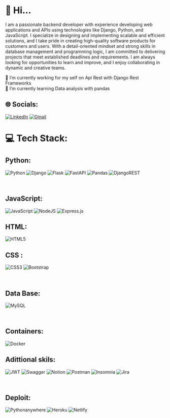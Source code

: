 # 👋 Hi...

I am a passionate backend developer with experience developing web applications and APIs using technologies like Django, Python, and JavaScript. I specialize in designing and implementing scalable and efficient solutions, and I take pride in creating high-quality software products for customers and users. With a detail-oriented mindset and strong skills in database management and programming logic, I am committed to delivering projects that meet established deadlines and requirements. I am always looking for opportunities to learn and improve, and I enjoy collaborating in dynamic and creative teams.

🔭 I’m currently working for my self on Api Rest with Django Rest Frameworks<br>
🌱 I’m currently learning Data analysis with pandas<br>


## 🌐 Socials:
[![LinkedIn](https://img.shields.io/badge/LinkedIn-%230077B5.svg?logo=linkedin&logoColor=white)](https://linkedin.com/in/Jal7823) 
[![Gmail](https://img.shields.io/badge/Gmail-%230077B5.svg?logo=gmail&logoColor=white&color=red)](https://linkedin.com/in/Jal7823) 

# 💻 Tech Stack:

## Python:
![Python](https://img.shields.io/badge/python-3670A0?style=for-the-badge&logo=python&logoColor=F7CC40) 
![Django](https://img.shields.io/badge/django-%23092E20.svg?style=for-the-badge&logo=django&logoColor=white) 
![Flask](https://img.shields.io/badge/flask-%23000.svg?style=for-the-badge&logo=flask&logoColor=white) 
![FastAPI](https://img.shields.io/badge/FastAPI-005571?style=for-the-badge&logo=fastapi) 
![Pandas](https://img.shields.io/badge/pandas-%23150458.svg?style=for-the-badge&logo=pandas&logoColor=white) 
![DjangoREST](https://img.shields.io/badge/DJANGO-REST-ff1709?style=for-the-badge&logo=django&logoColor=white&color=ff1709&labelColor=gray)

<br>

## JavaScript:
![JavaScript](https://img.shields.io/badge/javascript-%23323330.svg?style=for-the-badge&logo=javascript&logoColor=%23F7DF1E) 
![NodeJS](https://img.shields.io/badge/node.js-6DA55F?style=for-the-badge&logo=node.js&logoColor=white)
![Express.js](https://img.shields.io/badge/express.js-%23404d59.svg?style=for-the-badge&logo=express&logoColor=%2361DAFB) 

## HTML:
![HTML5](https://img.shields.io/badge/html5-%23E34F26.svg?style=for-the-badge&logo=html5&logoColor=white)

## CSS :
![CSS3](https://img.shields.io/badge/css3-%231572B6.svg?style=for-the-badge&logo=css3&logoColor=white)
![Bootstrap](https://img.shields.io/badge/bootstrap-%23563D7C.svg?style=for-the-badge&logo=bootstrap&logoColor=white)

<br>

## Data Base:
![MySQL](https://img.shields.io/badge/mysql-%2300f.svg?style=for-the-badge&logo=mysql&logoColor=white) 

<br>

## Containers:
![Docker](https://img.shields.io/badge/docker-%230db7ed.svg?style=for-the-badge&logo=docker&logoColor=white)


## Adittional skils:
![JWT](https://img.shields.io/badge/JWT-black?style=for-the-badge&logo=JSON%20web%20tokens) 
![Swagger](https://img.shields.io/badge/-Swagger-%23Clojure?style=for-the-badge&logo=swagger&logoColor=white) 
![Notion](https://img.shields.io/badge/Notion-%23000000.svg?style=for-the-badge&logo=notion&logoColor=white) 
![Postman](https://img.shields.io/badge/Postman-FF6C37?style=for-the-badge&logo=postman&logoColor=white) 
![Insomnia](https://img.shields.io/badge/Insomnia-black?style=for-the-badge&logo=insomnia&logoColor=5849BE)
![Jira](https://img.shields.io/badge/jira-%230A0FFF.svg?style=for-the-badge&logo=jira&logoColor=white)

<br>

## Deploit:
![Pythonanywhere](https://img.shields.io/badge/pythonanywhere-%23000000.svg?style=for-the-badge&logo=python&logoColor=#00C7B7) 
![Heroku](https://img.shields.io/badge/heroku-%23430098.svg?style=for-the-badge&logo=heroku&logoColor=white) 
![Netlify](https://img.shields.io/badge/netlify-%23000000.svg?style=for-the-badge&logo=netlify&logoColor=#00C7B7) 

